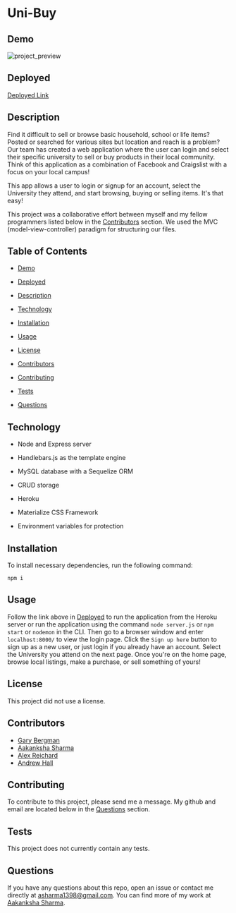 # Uni-Buy
  
  ## Demo

  ![project_preview](assets/images/uni-buy.gif)

  ## Deployed

  [Deployed Link](https://uni-buy.herokuapp.com)
  
  ## Description

  Find it difficult to sell or browse basic household, school or life items? Posted or searched for various sites but location and reach is a problem? Our team has created a web application where the user can login and select their specific university to sell or buy products in their local community. Think of this application as a combination of Facebook and Craigslist with a focus on your local campus!

  This app allows a user to login or signup for an account, select the University they attend, and start browsing, buying or selling items. It's that easy!

  This project was a collaborative effort between myself and my fellow programmers listed below in the [Contributors](#Contributors) section. We used the MVC (model-view-controller) paradigm for structuring our files.

  ## Table of Contents

  *  [Demo](#Demo)

  *  [Deployed](#Deployed)

  *  [Description](#Description)

  *  [Technology](#Technology)

  *  [Installation](#Installation)

  *  [Usage](#Usage)
  
  *  [License](#License)

  *  [Contributors](#Contributors)

  *  [Contributing](#Contributing)

  *  [Tests](#Tests)

  *  [Questions](#Questions)
  

  ## Technology

  * Node and Express server

  * Handlebars.js as the template engine

  * MySQL database with a Sequelize ORM

  * CRUD storage

  * Heroku

  * Materialize CSS Framework

  * Environment variables for protection
  
  ## Installation

  To install necessary dependencies, run the following command:

 
    npm i


  ## Usage

  Follow the link above in [Deployed](#Deployed) to run the application from the Heroku server or run the application using the command `node server.js` or `npm start` or `nodemon` in the CLI. Then go to a browser window and enter `localhost:8000/` to view the login page. Click the `Sign up here` button to sign up as a new user, or just login if you already have an account. Select the University you attend on the next page. Once you're on the home page, browse local listings, make a purchase, or sell something of yours!

  ## License
  
  This project did not use a license.

  ## Contributors

  * [Gary Bergman](https://github.com/Gary-Bergman)
  * [Aakanksha Sharma](https://github.com/asharma1398)
  * [Alex Reichard](https://github.com/alreichard)
  * [Andrew Hall](https://github.com/AndrewbHall96)

  ## Contributing

  To contribute to this project, please send me a message. My github and email are located below in the [Questions](#Questions) section.

  ## Tests

  This project does not currently contain any tests.

  ## Questions

  If you have any questions about this repo, open an issue or contact me directly at [asharma1398@gmail.com](mailto:asharma1398@gmail.com). You can find more of my work at [Aakanksha Sharma](https://github.com/asharma1398).
  